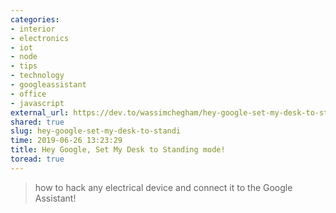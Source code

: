 ```yaml
---
categories:
- interior
- electronics
- iot
- node
- tips
- technology
- googleassistant
- office
- javascript
external_url: https://dev.to/wassimchegham/hey-google-set-my-desk-to-standingmode-ai6
shared: true
slug: hey-google-set-my-desk-to-standi
time: 2019-06-26 13:23:29
title: Hey Google, Set My Desk to Standing mode!
toread: true
---
```


> how to hack any electrical device and connect it to the Google Assistant!